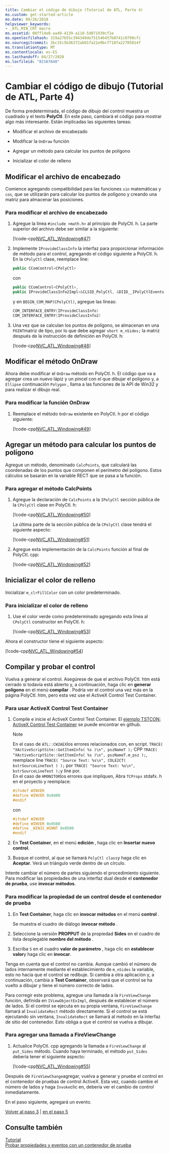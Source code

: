 ```yaml
---
title: Cambiar el código de dibujo (Tutorial de ATL, Parte 4)
ms.custom: get-started-article
ms.date: 09/26/2018
helpviewer_keywords:
- _ATL_MIN_CRT macro
ms.assetid: 08ff14e8-aa49-4139-a110-5d071939cf1e
ms.openlocfilehash: 319a27b55c394349de751546457b0741c0799cfc
ms.sourcegitcommit: 2bc15c5b36372ab01fa21e9bcf718fa22705814f
ms.translationtype: MT
ms.contentlocale: es-ES
ms.lasthandoff: 04/27/2020
ms.locfileid: "82167648"
---
```

# <a name="changing-the-drawing-code-atl-tutorial-part-4"></a>Cambiar el código de dibujo (Tutorial de ATL, Parte 4)

De forma predeterminada, el código de dibujo del control muestra un cuadrado y el texto **PolyCtl**. En este paso, cambiará el código para mostrar algo más interesante. Están implicadas las siguientes tareas:

- Modificar el archivo de encabezado

- Modificar la `OnDraw` función

- Agregar un método para calcular los puntos de polígono

- Inicializar el color de relleno

## <a name="modifying-the-header-file"></a>Modificar el archivo de encabezado

Comience agregando compatibilidad para las funciones `sin` matemáticas y `cos`, que se utilizarán para calcular los puntos de polígono y creando una matriz para almacenar las posiciones.

### <a name="to-modify-the-header-file"></a>Para modificar el archivo de encabezado

1. Agregue la línea `#include <math.h>` al principio de PolyCtl. h. La parte superior del archivo debe ser similar a la siguiente:

    [!code-cpp[NVC_ATL_Windowing#47](../atl/codesnippet/cpp/changing-the-drawing-code-atl-tutorial-part-4_1.cpp)]

1. Implemente `IProvideClassInfo` la interfaz para proporcionar información de método para el control, agregando el código siguiente a PolyCtl. h. En la `CPolyCtl` clase, reemplace line:

    ```cpp
    public CComControl<CPolyCtl>
    ```

    con

    ```cpp
    public CComControl<CPolyCtl>,
    public IProvideClassInfo2Impl<&CLSID_PolyCtl, &DIID__IPolyCtlEvents, &LIBID_PolygonLib>
    ```

    y en `BEGIN_COM_MAP(CPolyCtl)`, agregue las líneas:

    ```cpp
    COM_INTERFACE_ENTRY(IProvideClassInfo)
    COM_INTERFACE_ENTRY(IProvideClassInfo2)
    ```

1. Una vez que se calculan los puntos de polígono, se almacenan en una `POINT`matriz de tipo, por lo que debe agregar `short m_nSides;` la matriz después de la instrucción de definición en PolyCtl. h:

    [!code-cpp[NVC_ATL_Windowing#48](../atl/codesnippet/cpp/changing-the-drawing-code-atl-tutorial-part-4_2.h)]

## <a name="modifying-the-ondraw-method"></a>Modificar el método OnDraw

Ahora debe modificar el `OnDraw` método en PolyCtl. h. El código que va a agregar crea un nuevo lápiz y un pincel con el que dibujar el polígono y, a `Ellipse` continuación `Polygon` , llama a las funciones de la API de Win32 y para realizar el dibujo real.

### <a name="to-modify-the-ondraw-function"></a>Para modificar la función OnDraw

1. Reemplace el método `OnDraw` existente en PolyCtl. h por el código siguiente:

    [!code-cpp[NVC_ATL_Windowing#49](../atl/codesnippet/cpp/changing-the-drawing-code-atl-tutorial-part-4_3.cpp)]

## <a name="adding-a-method-to-calculate-the-polygon-points"></a>Agregar un método para calcular los puntos de polígono

Agregue un método, denominado `CalcPoints`, que calculará las coordenadas de los puntos que componen el perímetro del polígono. Estos cálculos se basarán en la variable RECT que se pasa a la función.

### <a name="to-add-the-calcpoints-method"></a>Para agregar el método CalcPoints

1. Agregue la declaración de `CalcPoints` a la `IPolyCtl` sección pública de la `CPolyCtl` clase en PolyCtl. h:

    [!code-cpp[NVC_ATL_Windowing#50](../atl/codesnippet/cpp/changing-the-drawing-code-atl-tutorial-part-4_4.h)]

    La última parte de la sección pública de la `CPolyCtl` clase tendrá el siguiente aspecto:

    [!code-cpp[NVC_ATL_Windowing#51](../atl/codesnippet/cpp/changing-the-drawing-code-atl-tutorial-part-4_5.h)]

1. Agregue esta implementación de la `CalcPoints` función al final de PolyCtl. cpp:

    [!code-cpp[NVC_ATL_Windowing#52](../atl/codesnippet/cpp/changing-the-drawing-code-atl-tutorial-part-4_6.cpp)]

## <a name="initializing-the-fill-color"></a>Inicializar el color de relleno

Inicializar `m_clrFillColor` con un color predeterminado.

### <a name="to-initialize-the-fill-color"></a>Para inicializar el color de relleno

1. Use el color verde como predeterminado agregando esta línea al `CPolyCtl` constructor en PolyCtl. h:

    [!code-cpp[NVC_ATL_Windowing#53](../atl/codesnippet/cpp/changing-the-drawing-code-atl-tutorial-part-4_7.h)]

Ahora el constructor tiene el siguiente aspecto:

[!code-cpp[NVC_ATL_Windowing#54](../atl/codesnippet/cpp/changing-the-drawing-code-atl-tutorial-part-4_8.h)]

## <a name="building-and-testing-the-control"></a>Compilar y probar el control

Vuelva a generar el control. Asegúrese de que el archivo PolyCtl. htm está cerrado si todavía está abierto y, a continuación, haga clic en **generar polígono** en el menú **compilar** . Podría ver el control una vez más en la página PolyCtl. htm, pero esta vez use el ActiveX Control Test Container.

### <a name="to-use-the-activex-control-test-container"></a>Para usar ActiveX Control Test Container

1. Compile e inicie el ActiveX Control Test Container. El [ejemplo TSTCON: ActiveX Control Test Container](https://github.com/Microsoft/VCSamples/tree/master/VC2010Samples/MFC/ole/TstCon) se puede encontrar en github.

    > [!NOTE]
    > En el caso de `ATL::CW2AEX`los errores relacionados con, en script. `TRACE( "XActiveScriptSite::GetItemInfo( %s )\n", pszNameT );` CPP `TRACE( "XActiveScriptSite::GetItemInfo( %s )\n", pszNameT.m_psz );`, reemplace line `TRACE( "Source Text: %s\n", COLE2CT( bstrSourceLineText ) );` por `TRACE( "Source Text: %s\n", bstrSourceLineText );`y line por.<br/>
    > En el caso de `HMONITOR`los errores que impliquen, Abra `TCProps` stdafx. h en el proyecto y reemplace:
    >
    > ```cpp
    > #ifndef WINVER
    > #define WINVER 0x0400
    > #endif
    > ```
    >
    > con
    >
    > ```cpp
    > #ifndef WINVER
    > #define WINVER 0x0500
    > #define _WIN32_WINNT 0x0500
    > #endif
    > ```

1. En **Test Container**, en el menú **edición** , haga clic en **Insertar nuevo control**.

1. Busque el control, al que se llamará `PolyCtl class`y haga clic en **Aceptar**. Verá un triángulo verde dentro de un círculo.

Intente cambiar el número de partes siguiendo el procedimiento siguiente. Para modificar las propiedades de una interfaz dual desde el **contenedor de prueba**, use **invocar métodos**.

### <a name="to-modify-a-controls-property-from-within-the-test-container"></a>Para modificar la propiedad de un control desde el contenedor de prueba

1. En **Test Container**, haga clic en **invocar métodos** en el menú **control** .

    Se muestra el cuadro de diálogo **invocar método** .

1. Seleccione la versión **PROPPUT** de la propiedad **Sides** en el cuadro de lista desplegable **nombre del método** .

1. Escriba `5` en el cuadro **valor de parámetro** , haga clic en **establecer valor**y haga clic en **invocar**.

Tenga en cuenta que el control no cambia. Aunque cambió el número de lados internamente mediante el establecimiento de `m_nSides` la variable, esto no hacía que el control se redibuje. Si cambia a otra aplicación y, a continuación, cambia a **Test Container**, observará que el control se ha vuelto a dibujar y tiene el número correcto de lados.

Para corregir este problema, agregue una llamada a la `FireViewChange` función, definida en `IViewObjectExImpl`, después de establecer el número de lados. Si el control se ejecuta en su propia ventana, `FireViewChange` llamará al `InvalidateRect` método directamente. Si el control se está ejecutando sin ventana, `InvalidateRect` se llamará al método en la interfaz de sitio del contenedor. Esto obliga a que el control se vuelva a dibujar.

### <a name="to-add-a-call-to-fireviewchange"></a>Para agregar una llamada a FireViewChange

1. Actualice PolyCtl. cpp agregando la llamada a `FireViewChange` al `put_Sides` método. Cuando haya terminado, el método `put_Sides` debería tener el siguiente aspecto:

    [!code-cpp[NVC_ATL_Windowing#55](../atl/codesnippet/cpp/changing-the-drawing-code-atl-tutorial-part-4_9.cpp)]

Después de `FireViewChange`agregar, vuelva a generar y pruebe el control en el contenedor de pruebas de control ActiveX. Esta vez, cuando cambie el número de lados y haga `Invoke`clic en, debería ver el cambio de control inmediatamente.

En el paso siguiente, agregará un evento.

[Volver al paso 3](../atl/adding-a-property-to-the-control-atl-tutorial-part-3.md) &#124; [en el paso 5](../atl/adding-an-event-atl-tutorial-part-5.md)

## <a name="see-also"></a>Consulte también

[Tutorial](../atl/active-template-library-atl-tutorial.md)<br/>
[Probar propiedades y eventos con un contenedor de prueba](../mfc/testing-properties-and-events-with-test-container.md)
